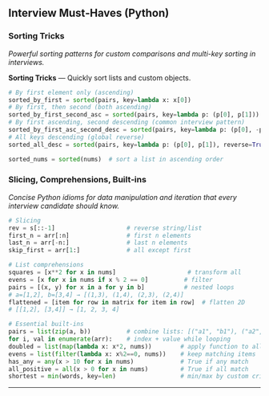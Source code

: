 ## Interview Must‑Haves (Python)

### Sorting Tricks
*Powerful sorting patterns for custom comparisons and multi-key sorting in interviews.*

**Sorting Tricks** — Quickly sort lists and custom objects.
```python
# By first element only (ascending)
sorted_by_first = sorted(pairs, key=lambda x: x[0])
# By first, then second (both ascending)
sorted_by_first_second_asc = sorted(pairs, key=lambda p: (p[0], p[1]))
# By first ascending, second descending (common interview pattern)
sorted_by_first_asc_second_desc = sorted(pairs, key=lambda p: (p[0], -p[1]))
# All keys descending (global reverse)
sorted_all_desc = sorted(pairs, key=lambda p: (p[0], p[1]), reverse=True)

sorted_nums = sorted(nums)  # sort a list in ascending order
```

### Slicing, Comprehensions, Built‑ins
*Concise Python idioms for data manipulation and iteration that every interview candidate should know.*

```python
# Slicing
rev = s[::-1]                    # reverse string/list
first_n = arr[:n]                # first n elements
last_n = arr[-n:]                # last n elements
skip_first = arr[1:]             # all except first

# List comprehensions
squares = [x**2 for x in nums]                    # transform all
evens = [x for x in nums if x % 2 == 0]          # filter
pairs = [(x, y) for x in a for y in b]           # nested loops
# a=[1,2], b=[3,4] → [(1,3), (1,4), (2,3), (2,4)]
flattened = [item for row in matrix for item in row]  # flatten 2D
# [[1,2], [3,4]] → [1, 2, 3, 4]

# Essential built-ins
pairs = list(zip(a, b))          # combine lists: [("a1", "b1"), ("a2", "b2")]
for i, val in enumerate(arr):    # index + value while looping
doubled = list(map(lambda x: x*2, nums))        # apply function to all
evens = list(filter(lambda x: x%2==0, nums))    # keep matching items
has_any = any(x > 10 for x in nums)             # True if any match
all_positive = all(x > 0 for x in nums)         # True if all match
shortest = min(words, key=len)                  # min/max by custom criteria
```


---

